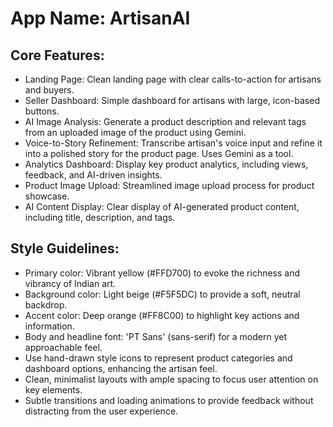 # **App Name**: ArtisanAI

## Core Features:

- Landing Page: Clean landing page with clear calls-to-action for artisans and buyers.
- Seller Dashboard: Simple dashboard for artisans with large, icon-based buttons.
- AI Image Analysis: Generate a product description and relevant tags from an uploaded image of the product using Gemini.
- Voice-to-Story Refinement: Transcribe artisan's voice input and refine it into a polished story for the product page. Uses Gemini as a tool.
- Analytics Dashboard: Display key product analytics, including views, feedback, and AI-driven insights.
- Product Image Upload: Streamlined image upload process for product showcase.
- AI Content Display: Clear display of AI-generated product content, including title, description, and tags.

## Style Guidelines:

- Primary color: Vibrant yellow (#FFD700) to evoke the richness and vibrancy of Indian art.
- Background color: Light beige (#F5F5DC) to provide a soft, neutral backdrop.
- Accent color: Deep orange (#FF8C00) to highlight key actions and information.
- Body and headline font: 'PT Sans' (sans-serif) for a modern yet approachable feel.
- Use hand-drawn style icons to represent product categories and dashboard options, enhancing the artisan feel.
- Clean, minimalist layouts with ample spacing to focus user attention on key elements.
- Subtle transitions and loading animations to provide feedback without distracting from the user experience.